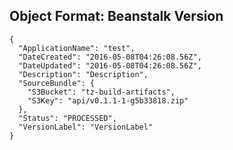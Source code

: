 
## Object Format: Beanstalk Version

    {
      "ApplicationName": "test",
      "DateCreated": "2016-05-08T04:26:08.56Z",
      "DateUpdated": "2016-05-08T04:26:08.56Z",
      "Description": "Description",
      "SourceBundle": {
        "S3Bucket": "tz-build-artifacts",
        "S3Key": "api/v0.1.1-1-g5b33818.zip"
      },
      "Status": "PROCESSED",
      "VersionLabel": "VersionLabel"
    }
